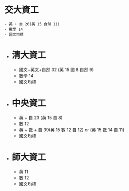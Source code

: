 # 交大資工
	- 英 + 自 26(英 15 自然 11)
	- 數學 14
	- 國文均標
- # 清大資工
	- 國文+英文+自然 32 (英 15 國 8 自然 9)
	- 數學 14
	- 國文均標
- # 中央資工
	- 英 + 自 23 (英 15 自 8)
	- 數 12
	- 英 + 數 + 自 39(英 15 數 12 自 12) or (英 15 數 14 自 11)
	- 國文均標
- # 師大資工
	- 英 11
	- 數 12
	- 國文均標